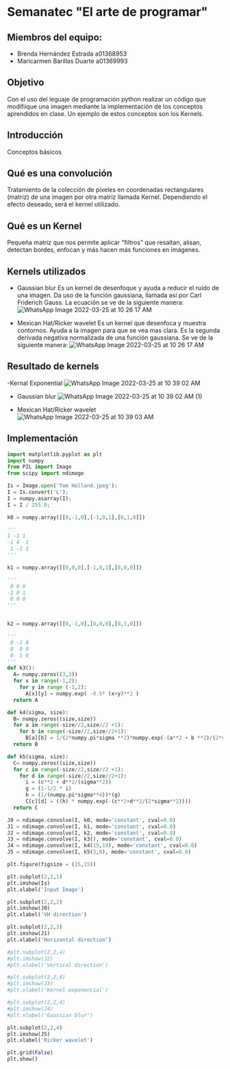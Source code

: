 # Semanatec "El arte de programar"

## Miembros del equipo:
- Brenda Hernández Estrada a01368953
- Maricarmen Barillas Duarte a01369993

## Objetivo
Con el uso del leguaje de programación python realizar un código que modifiique una imagen mediante la implementación de los conceptos aprendidos en clase. Un ejemplo de estos conceptos son los Kernels. 

## Introducción
Conceptos básicos

## Qué es una convolución
Tratamiento de la colección de píxeles en coordenadas rectangulares (matriz) de una imagen por otra matriz  llamada Kernel.  Dependiendo el efecto deseado, será el kernel utilizado.

## Qué es un Kernel
Pequeña matriz que nos permite aplicar "filtros" que resaltan, alisan, detectan bordes, enfocan y más hacen más funciones en imágenes.

## Kernels utilizados
- Gaussian blur
Es un kernel de desenfoque y ayuda a reducir el ruido de una imagen. Da uso de la función gaussiana, llamada así por Carl Friderich Gauss. 
La ecuación se ve de la siguiente manera: 
![WhatsApp Image 2022-03-25 at 10 26 17 AM](https://user-images.githubusercontent.com/84739987/160161475-1d455d8a-3154-418b-96e0-06964aeaa23e.jpeg)

- Mexican Hat/Ricker wavelet
Es un kernel que desenfoca y muestra contornos. Ayuda a la imagen para que se vea mas clara. Es la segunda derivada negativa normalizada de una función gaussiana. Se ve de la siguiente manera:
![WhatsApp Image 2022-03-25 at 10 26 17 AM](https://user-images.githubusercontent.com/84739987/160162614-48daf16a-d019-4612-8982-c5351ce57032.jpeg)

## Resultado de kernels
-Kernal Exponential 
![WhatsApp Image 2022-03-25 at 10 39 02 AM](https://user-images.githubusercontent.com/84739987/160163720-b3928c85-65d9-46dd-a768-fe9cc1c62306.jpeg)

- Gaussian blur
![WhatsApp Image 2022-03-25 at 10 39 02 AM (1)](https://user-images.githubusercontent.com/84739987/160163653-c8fab918-d641-43f0-8f41-c32b2305647c.jpeg)

- Mexican Hat/Ricker wavelet
![WhatsApp Image 2022-03-25 at 10 39 03 AM](https://user-images.githubusercontent.com/84739987/160163640-fed4a93d-c83f-4dc9-9484-1ee8cbf5323b.jpeg)

## Implementación
``` python
import matplotlib.pyplot as plt
import numpy
from PIL import Image
from scipy import ndimage

Is = Image.open('Tom Holland.jpeg');
I = Is.convert('L');
I = numpy.asarray(I);
I = I / 255.0;

k0 = numpy.array([[0,-1,0],[-1,0,1],[0,1,0]])

'''
1 -1 1
-1 4 -1
 1 -1 1
'''

k1 = numpy.array([[0,0,0],[-1,0,1],[0,0,0]])

'''
 0 0 0
-1 0 1
 0 0 0
'''


k2 = numpy.array([[0,-1,0],[0,0,0],[0,1,0]])

'''
 0 -1 0
 0  0 0
 0  1 0
'''
def k3():
  A= numpy.zeros((3,3))
  for x in range(-1,2):
    for y in range (-1,2):
      A[x][y] = numpy.exp( -0.5* (x+y)**2 )
  return A

def k4(sigma, size):
  B= numpy.zeros((size,size))
  for a in range(-size//2,size//2 +1):
    for b in range(-size//2,size//2+1):
      B[a][b] = 1/(2*numpy.pi*sigma **2)*numpy.exp(-(a**2 + b **2)/(2*sigma**2))
  return B

def k5(sigma, size):
  C= numpy.zeros((size,size))
  for c in range(-size//2,size//2 +1):
    for d in range(-size//2,size//2+1):
      i = (c**2 + d**2/(sigma**2))
      g = (1-1/2 * i)
      h = (1/(numpy.pi*sigma**4))*(g)
      C[c][d] = ((h) * numpy.exp(-(c**2+d**2/(2*sigma**2))))
  return C

J0 = ndimage.convolve(I, k0, mode='constant', cval=0.0)
J1 = ndimage.convolve(I, k1, mode='constant', cval=0.0)
J2 = ndimage.convolve(I, k2, mode='constant', cval=0.0)
J3 = ndimage.convolve(I, k3(), mode='constant', cval=0.0)
J4 = ndimage.convolve(I, k4(15,19), mode='constant', cval=0.0)
J5 = ndimage.convolve(I, k5(3,9), mode='constant', cval=0.0)

plt.figure(figsize = (15,15))

plt.subplot(2,2,1)
plt.imshow(Is)
plt.xlabel('Input Image')

plt.subplot(2,2,2)
plt.imshow(J0)
plt.xlabel('VH direction')

plt.subplot(2,2,3)
plt.imshow(J1)
plt.xlabel('Horizontal direction')

#plt.subplot(2,2,4)
#plt.imshow(J2)
#plt.xlabel('Vertical direction')

#plt.subplot(2,2,4)
#plt.imshow(J3)
#plt.xlabel('Kernel exponencial')

#plt.subplot(2,2,4)
#plt.imshow(J4)
#plt.xlabel('Gaussian blur')

plt.subplot(2,2,4)
plt.imshow(J5)
plt.xlabel('Ricker wavelet')

plt.grid(False)
plt.show()

```
